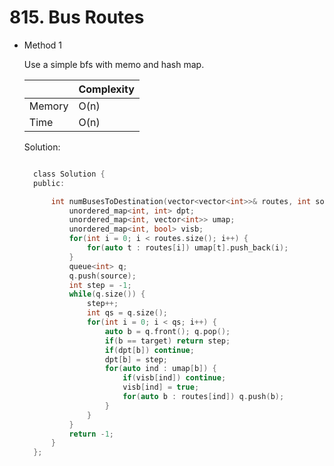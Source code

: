 # 815. Bus Routes

- Method 1

  Use a simple bfs with memo and hash map.

  |        | Complexity |
  | ------ | ---------- |
  | Memory | O(n)       |
  | Time   | O(n)       |

  Solution:

  ```h

    class Solution {
    public:

        int numBusesToDestination(vector<vector<int>>& routes, int source, int target) {
            unordered_map<int, int> dpt;
            unordered_map<int, vector<int>> umap;
            unordered_map<int, bool> visb;
            for(int i = 0; i < routes.size(); i++) {
                for(auto t : routes[i]) umap[t].push_back(i);
            }
            queue<int> q;
            q.push(source);
            int step = -1;
            while(q.size()) {
                step++;
                int qs = q.size();
                for(int i = 0; i < qs; i++) {
                    auto b = q.front(); q.pop();
                    if(b == target) return step;
                    if(dpt[b]) continue;
                    dpt[b] = step;
                    for(auto ind : umap[b]) {
                        if(visb[ind]) continue;
                        visb[ind] = true;
                        for(auto b : routes[ind]) q.push(b);
                    }
                }
            }
            return -1;
        }
    };

  ```

<!-- - Method 2

    This is another method.

    | |   Complexity  |
    | ----------- | ----------- |
    |  Memory     | O(n) |
    |      Time       |  O(n) |


    Solution:

    ``` h



    ```

- Additional Knowledge:

    Here are some additional knowledge.



<br> -->
